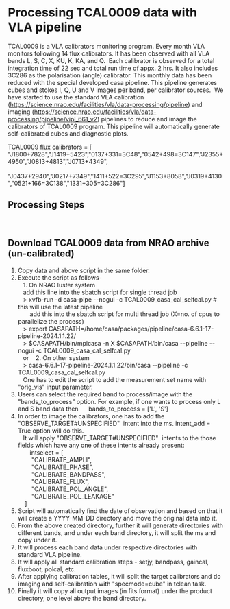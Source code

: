 # Processing TCAL0009 data with VLA pipeline

TCAL0009 is a VLA calibrators monitoring program. Every month VLA monitors following 14 flux calibrators. It has been observed with all VLA bands L, S, C, X, KU, K, KA, and Q.  Each calibrator is observed for a total integration time of 22 sec and total run time of appx. 2 hrs. It also includes 3C286 as the polarisation (angle) calibrator. This monthly data has been reduced with the special developed casa pipeline. This pipeline generates cubes and stokes I, Q, U and V images per band, per calibrator sources.  We have started to use the standard VLA calibration (https://science.nrao.edu/facilities/vla/data-processing/pipeline) and imaging (https://science.nrao.edu/facilities/vla/data-processing/pipeline/vipl_661_v2) pipelines to reduce and image the calibrators of TCAL0009 program. This pipeline will automatically generate self-calibrated cubes and diagnostic plots.   

TCAL0009 flux calibrators = [ "J1800+7828","J1419+5423","0137+331=3C48","0542+498=3C147","J2355+4950","J0813+4813","J0713+4349",  
                              "J0437+2940","J0217+7349","1411+522=3C295","J1153+8058","J0319+4130","0521+166=3C138","1331+305=3C286"]
## Processing Steps                              
                              
## Download TCAL0009 data from NRAO archive (un-calibrated)

1. Copy data and above script in the same folder.   
2. Execute the script as follows-   
   1. On NRAO luster system  
   add this line into the sbatch script for single thread job  
   > xvfb-run -d casa-pipe --nogui -c TCAL0009_casa_cal_selfcal.py # this will use the latest pipeline  
   
   add this into the sbatch script for multi thread job (X=no. of cpus to parallelize the process)  
   > export CASAPATH=/home/casa/packages/pipeline/casa-6.6.1-17-pipeline-2024.1.1.22/  
   > $CASAPATH/bin/mpicasa -n X $CASAPATH/bin/casa --pipeline --nogui -c TCAL0009_casa_cal_selfcal.py  
   or 
   2. On other system  
   > casa-6.6.1-17-pipeline-2024.1.1.22/bin/casa --pipeline -c TCAL0009_casa_cal_selfcal.py  
   One has to edit the script to add the measurement set name with "orig_vis" input parameter.  
3. Users can select the required band to process/image with the "bands_to_process" option. For example, if one wants to process only L and S band data then  
   bands_to_process = ['L', 'S']    
4. In order to image the calibrators, one has to add the "OBSERVE_TARGET#UNSPECIFIED"  intent into the ms. intent_add = True option will do this.  
   It will apply "OBSERVE_TARGET#UNSPECIFIED"  intents to the those fields which have any one of these intents already present:  
       intselect = [  
        "CALIBRATE_AMPLI",  
        "CALIBRATE_PHASE",  
        "CALIBRATE_BANDPASS",  
        "CALIBRATE_FLUX",  
        "CALIBRATE_POL_ANGLE",  
        "CALIBRATE_POL_LEAKAGE"  
    ]  
5. Script will automatically find the date of observation and based on that it will create a YYYY-MM-DD directory and move the original data into it.     
6. From the above created directory, further it will generate directories with different bands, and under each band directory, it will split the ms and copy under it.  
7. It will process each band data under respective directories with standard VLA pipeline.  
8. It will apply all standard calibration steps - setjy, bandpass, gaincal, fluxboot, polcal, etc.  
9. After applying calibration tables, it will split the target calibrators and do imaging and self-calibration with "specmode=cube" in tclean task.   
10. Finally it will copy all output images (in fits format) under the product directory, one level above the band directory.  
   


